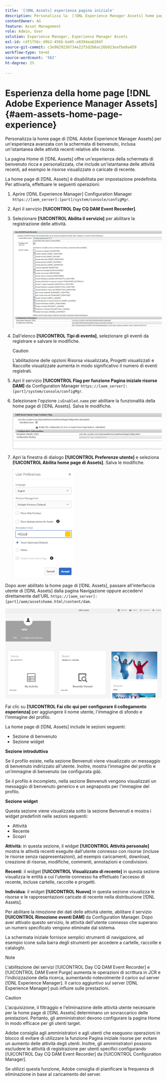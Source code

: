 ```yaml
---
title: '[!DNL Assets] esperienza pagina iniziale'
description: Personalizza la  [!DNL Experience Manager Assets] home page per un'esperienza avanzata con la schermata di benvenuto, inclusa un'istantanea delle attività recenti relative alle risorse.
contentOwner: AG
feature: Asset Management
role: Admin, User
solution: Experience Manager, Experience Manager Assets
exl-id: cdf1f56c-d9b2-456b-be05-e0394ea6204f
source-git-commit: c3e9029236734e22f5d266ac26b923eafbe0a459
workflow-type: tm+mt
source-wordcount: '562'
ht-degree: 2%

---
```


# Esperienza della home page [!DNL Adobe Experience Manager Assets] {#aem-assets-home-page-experience}

Personalizza la home page di [!DNL Adobe Experience Manager Assets] per un&#39;esperienza avanzata con la schermata di benvenuto, inclusa un&#39;istantanea delle attività recenti relative alle risorse.

La pagina Home di [!DNL Assets] offre un&#39;esperienza della schermata di benvenuto ricca e personalizzata, che include un&#39;istantanea delle attività recenti, ad esempio le risorse visualizzate o caricate di recente.

La home page di [!DNL Assets] è disabilitata per impostazione predefinita. Per attivarla, effettuare le seguenti operazioni:

1. Aprire [!DNL Experience Manager] Configuration Manager `https://[aem_server]:[port]/system/console/configMgr`.
1. Apri il servizio **[!UICONTROL Day CQ DAM Event Recorder]**.
1. Selezionare **[!UICONTROL Abilita il servizio]** per abilitare la registrazione delle attività.

   ![chlimage_1-250](assets/chlimage_1-250.png)

1. Dall&#39;elenco **[!UICONTROL Tipi di evento]**, selezionare gli eventi da registrare e salvare le modifiche.

   >[!CAUTION]
   >
   >L’abilitazione delle opzioni Risorsa visualizzata, Progetti visualizzati e Raccolte visualizzate aumenta in modo significativo il numero di eventi registrati.

1. Apri il servizio **[!UICONTROL Flag per funzione Pagina iniziale risorse DAM]** da Configuration Manager `https://[aem_server]:[port]/system/console/configMgr`.
1. Selezionare l&#39;opzione `isEnabled.name` per abilitare la funzionalità della home page di [!DNL Assets]. Salva le modifiche.

   ![chlimage_1-251](assets/chlimage_1-251.png)

1. Apri la finestra di dialogo **[!UICONTROL Preferenze utente]** e seleziona **[!UICONTROL Abilita home page di Assets]**. Salva le modifiche.

   ![Abilitare la home page delle risorse nella finestra di dialogo Preferenze utente](assets/Annotation-color.png)

Dopo aver abilitato la home page di [!DNL Assets], passare all&#39;interfaccia utente di [!DNL Assets] dalla pagina Navigazione oppure accedervi direttamente dall&#39;URL `https://[aem_server]:[port]/aem/assetshome.html/content/dam`.

![configurare experience link nell&#39;interfaccia utente di Assets](assets/config-experience-link.png)

Fai clic su **[!UICONTROL Fai clic qui per configurare il collegamento esperienza]** per aggiungere il nome utente, l&#39;immagine di sfondo e l&#39;immagine del profilo.

La home page di [!DNL Assets] include le sezioni seguenti:

* Sezione di benvenuto
* Sezione widget

**Sezione introduttiva**

Se il profilo esiste, nella sezione Benvenuti viene visualizzato un messaggio di benvenuto indirizzato all&#39;utente. Inoltre, mostra l’immagine del profilo e un’immagine di benvenuto (se configurata già).

Se il profilo è incompleto, nella sezione Benvenuti vengono visualizzati un messaggio di benvenuto generico e un segnaposto per l&#39;immagine del profilo.

**Sezione widget**

Questa sezione viene visualizzata sotto la sezione Benvenuti e mostra i widget predefiniti nelle sezioni seguenti:

* Attività
* Recente
* Scopri

**Attività**: in questa sezione, il widget **[!UICONTROL Attività personale]** mostra le attività recenti eseguite dall&#39;utente connesso con risorse (incluse le risorse senza rappresentazioni), ad esempio caricamenti, download, creazione di risorse, modifiche, commenti, annotazioni e condivisioni.

**Recenti**: il widget **[!UICONTROL Visualizzato di recente]** in questa sezione visualizza le entità a cui l&#39;utente connesso ha effettuato l&#39;accesso di recente, incluse cartelle, raccolte e progetti.

**Individua**: il widget **[!UICONTROL Nuovo]** in questa sezione visualizza le risorse e le rappresentazioni caricate di recente nella distribuzione [!DNL Assets].

Per abilitare la rimozione dei dati delle attività utente, abilitare il servizio **[!UICONTROL Rimozione eventi DAM]** da Configuration Manager. Dopo aver attivato questo servizio, le attività dell&#39;utente connesso che superano un numero specificato vengono eliminate dal sistema.

La schermata iniziale fornisce semplici strumenti di navigazione, ad esempio icone sulla barra degli strumenti per accedere a cartelle, raccolte e cataloghi.

>[!NOTE]
>
>L&#39;abilitazione dei servizi [!UICONTROL Day CQ DAM Event Recorder] e [!UICONTROL DAM Event Purge] aumenta le operazioni di scrittura in JCR e l&#39;indicizzazione della ricerca, aumentando notevolmente il carico sul server [!DNL Experience Manager]. Il carico aggiuntivo sul server [!DNL Experience Manager] può influire sulle prestazioni.

>[!CAUTION]
>
>L&#39;acquisizione, il filtraggio e l&#39;eliminazione delle attività utente necessarie per la home page di [!DNL Assets] determinano un sovraccarico delle prestazioni. Pertanto, gli amministratori devono configurare la pagina Home in modo efficace per gli utenti target.
>
>Adobe consiglia agli amministratori e agli utenti che eseguono operazioni in blocco di evitare di utilizzare la funzione Pagina iniziale risorse per evitare un aumento delle attività degli utenti. Inoltre, gli amministratori possono escludere le attività di registrazione per utenti specifici configurando [!UICONTROL Day CQ DAM Event Recorder] da [!UICONTROL Configuration Manager].
>
>Se utilizzi questa funzione, Adobe consiglia di pianificare la frequenza di eliminazione in base al caricamento del server.
